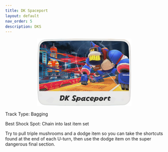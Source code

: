 ```yaml
---
title: DK Spaceport
layout: default
nav_order: 5
description: DKS
---
```


<p align="center">
  <img src="/assets/images/icon-dk-spaceport.png" alt="DK Spaceport Icon" width="300"/>
</p>

Track Type: Bagging

Best Shock Spot: Chain into last item set

Try to pull triple mushrooms and a dodge item so you can take the shortcuts found at the end of each U-turn, then use the dodge item on the super dangerous final section.
